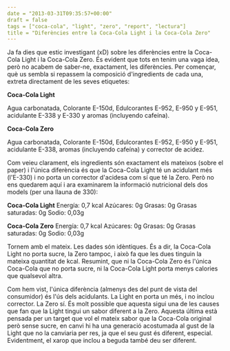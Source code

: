 ```yaml
---
date = "2013-03-31T09:35:57+00:00"
draft = false
tags = ["coca-cola", "light", "zero", "report", "lectura"]
title = "Diferències entre la Coca-Cola Light i la Coca-Cola Zero"
---
```

Ja fa dies que estic investigant (xD) sobre les diferències entre la Coca-Cola Light i la Coca-Cola Zero. És evident que tots en tenim una vaga idea, però no acabem de saber-ne, exactament, les diferències. Per començar, què us sembla si repassem la composició d'ingredients de cada una, extreta directament de les seves etiquetes:

**Coca-Cola Light**

Agua carbonatada, Colorante E-150d, Edulcorantes E-952, E-950 y E-951, acidulante E-338 y E-330 y aromas (incluyendo cafeína).

**Coca-Cola Zero**

Agua carbonatada, Colorante E-150d, Edulcorantes E-952, E-950 y E-951, acidulante E-338, aromas (incluyendo cafeína) y corrector de acidez.

Com veieu clarament, els ingredients són exactament els mateixos (sobre el paper) i l'única diferència és que la Coca-Cola Light té un acidulant més (l'E-330) i no porta un corrector d'acidesa com sí que té la Zero. Però no ens quedarem aquí i ara examinarem la informació nutricional dels dos models (per una llauna de 330):

**Coca-Cola Light**
Energía: 0,7 kcal
Azúcares: 0g
Grasas: 0g
Grasas saturadas: 0g
Sodio: 0,03g

**Coca-Cola Zero**
Energía: 0,7 kcal
Azúcares: 0g
Grasas: 0g
Grasas saturadas: 0g
Sodio: 0,03g

Tornem amb el mateix. Les dades són idèntiques. És a dir, la Coca-Cola Light no porta sucre, la Zero tampoc, i això fa que les dues tinguin la mateixa quantitat de kcal. Resumint, que ni la Coca-Cola Zero és l'única Coca-Cola que no porta sucre, ni la Coca-Cola Light porta menys calories que qualsevol altra.

Com hem vist, l'única diferència (almenys des del punt de vista del consumidor) és l'ús dels acidulants. La Light en porta un més, i no inclou corrector. La Zero sí. És molt possible que aquesta sigui una de les causes que fan que la Light tingui un sabor diferent a la Zero. Aquesta última està pensada per un target que vol el mateix sabor que la Coca-Cola original però sense sucre, en canvi hi ha una generació acostumada al gust de la Light que no la canviaria per res, ja que el seu gust és diferent, especial. Evidentment, el xarop que inclou a beguda també deu ser diferent.
